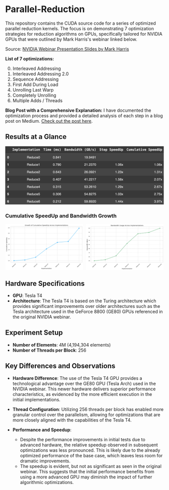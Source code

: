 # Parallel-Reduction

This repository contains the CUDA source code for a series of optimized parallel reduction kernels. The focus is on demonstrating 7 optimization strategies for reduction algorithms on GPUs, specifically tailored for NVIDIA GPUs that were outlined by Mark Harris's webinar linked below. 

Source: [NVIDIA Webinar Presentation Slides by Mark Harris](<https://developer.download.nvidia.com/assets/cuda/files/reduction.pdf>)

**List of 7 optimizations:**

0. Interleaved Addressing
1. Interleaved Addressing 2.0
2. Sequence Addressing
3. First Add During Load
4. Unrolling Last Warp
5. Completely Unrolling
6. Multiple Adds / Threads

**Blog Post with a Comprehensive Explanation:**
I have documented the optimization process and provided a detailed analysis of each step in a blog post on Medium. [Check out the post here](<https://medium.com/@rimikadhara/7-step-optimization-of-parallel-reduction-with-cuda-33a3b2feafd8>).

## Results at a Glance
![Optimization Results](results.png)
### Cumulative SpeedUp and Bandwidth Growth
<div style="display: flex; justify-content: space-between; align-items: center;">
    <img src="growth1.png" alt="Cumulative SpeedUp Growth" style="width: 49%;">
    <img src="growth2.png" alt="Bandwidth Growth" style="width: 49%;">
</div>

## Hardware Specifications

- **GPU**: Tesla T4
- **Architecture**: The Tesla T4 is based on the Turing architecture which provides significant improvements over older architectures such as the Tesla architecture used in the GeForce 8800 (GE80) GPUs referenced in the original NVIDIA webinar.

## Experiment Setup

- **Number of Elements**: 4M (4,194,304 elements)
- **Number of Threads per Block**: 256

## Key Differences and Observations

- **Hardware Difference**: The use of the Tesla T4 GPU provides a technological advantage over the GE80 GPU (Tesla Arch) used in the NVIDIA webinar. This newer hardware delivers superior performance characteristics, as evidenced by the more efficient execution in the initial implementations.
  
- **Thread Configuration**: Utilizing 256 threads per block has enabled more granular control over the parallelism, allowing for optimizations that are more closely aligned with the capabilities of the Tesla T4.

- **Performance and Speedup**:
  - Despite the performance improvements in initial tests due to advanced hardware, the relative speedup observed in subsequent optimizations was less pronounced. This is likely due to the already optimized performance of the base case, which leaves less room for dramatic improvements.
  - The speedup is evident, but not as significant as seen in the original webinar. This suggests that the initial performance benefits from using a more advanced GPU may diminish the impact of further algorithmic optimizations.
